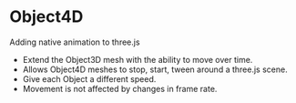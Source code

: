 Object4D
========

Adding native animation to three.js
- Extend the Object3D mesh with the ability to move over time.
- Allows Object4D meshes to stop, start, tween around a three.js scene.
- Give each Object a different speed.
- Movement is not affected by changes in frame rate.
